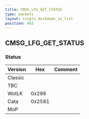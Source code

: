 ```yaml
---
title: CMSG_LFG_GET_STATUS
type: packets
layout: single_markdown_in_list
position: 663
---
```


## CMSG_LFG_GET_STATUS

### Status

Version    | Hex        | Comment
---------- | ---------- | ---------- 
Classic    |            |
TBC        |            |
WotLK      | 0x296      |
Cata       | 0x2581     |
MoP        |            |